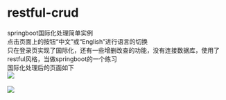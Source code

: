# restful-crud
springboot国际化处理简单实例<br>
点击页面上的按钮“中文”或“English”进行语言的切换<br>
只在登录页实现了国际化，还有一些增删改查的功能，没有连接数据库，使用了restful风格，当做springboot的一个练习<br>
国际化处理后的页面如下<br>
<img src="https://raw.githubusercontent.com/watermakers/images/master/restful-crud-img/12.PNG"/><br><br>
<img src="https://raw.githubusercontent.com/watermakers/images/master/restful-crud-img/13.PNG"/>
